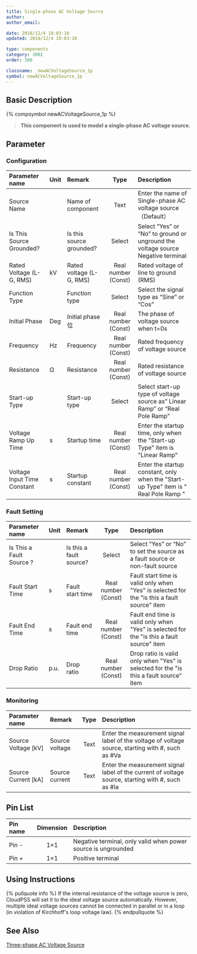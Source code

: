 ```yaml
---
title: Single-phase AC Voltage Source
author:
author_email:

date: 2018/12/4 10:03:10
updated: 2018/12/4 10:03:10

type: components
category: 3002
order: 300

classname: _newACVoltageSource_1p
symbol: newACVoltageSource_1p
---
```


## Basic Description

{% compsymbol newACVoltageSource_1p %}

> **This component is used to model a single-phase AC voltage source.**

## Parameter

### Configuration

| Parameter name              | Unit | Remark                   |        Type         | Description                                                                          |
| :-------------------------- | :--- | :----------------------- | :-----------------: | :----------------------------------------------------------------------------------- |
| Source Name                 |      | Name of component        |        Text         | Enter the name of Single-phase AC voltage source （Default）                         |
| Is This Source Grounded?    |      | Is this source grounded? |       Select        | Select “Yes” or “No” to ground or unground the voltage source Negative terminal      |
| Rated Voltage (L-G, RMS)    | kV   | Rated voltage (L-G, RMS) | Real number (Const) | Rated voltage of line to ground (RMS)                                                |
| Function Type               |      | Function type            |       Select        | Select the signal type as “Sine” or “Cos”                                            |
| Initial Phase               | Deg  | Initial phase 位         | Real number (Const) | The phase of voltage source when t=0s                                                |
| Frequency                   | Hz   | Frequency                | Real number (Const) | Rated frequency of voltage source                                                    |
| Resistance                  | Ω    | Resistance               | Real number (Const) | Rated resistance of voltage source                                                   |
| Start-up Type               |      | Start-up type            |       Select        | Select start-up type of voltage source as” Linear Ramp” or “Real Pole Ramp”          |
| Voltage Ramp Up Time        | s    | Startup time             | Real number (Const) | Enter the startup time, only when the "Start-up Type" item is "Linear Ramp"          |
| Voltage Input Time Constant | s    | Startup constant         | Real number (Const) | Enter the startup constant, only when the "Start-up Type" item is " Real Pole Ramp " |

### Fault Setting

| Parameter name           | Unit | Remark                  |        Type         | Description                                                                                 |
| :----------------------- | :--- | :---------------------- | :-----------------: | :------------------------------------------------------------------------------------------ |
| Is This a Fault Source ? |      | Is this a fault source? |       Select        | Select “Yes” or “No” to set the source as a fault source or non-fault source                |
| Fault Start Time         | s    | Fault start time        | Real number (Const) | Fault start time is valid only when "Yes" is selected for the "is this a fault source" item |
| Fault End Time           | s    | Fault end time          | Real number (Const) | Fault end time is valid only when "Yes" is selected for the "is this a fault source" item   |
| Drop Ratio               | p.u. | Drop ratio              | Real number (Const) | Drop ratio is valid only when "Yes" is selected for the "is this a fault source" item       |

### Monitoring

| Parameter name        | Remark         | Type | Description                                                                                       |
| :-------------------- | :------------- | :--: | :------------------------------------------------------------------------------------------------ |
| Source Voltage \[kV\] | Source voltage | Text | Enter the measurement signal label of the voltage of voltage source, starting with #, such as #Va |
| Source Current \[kA\] | Source current | Text | Enter the measurement signal label of the current of voltage source, starting with #, such as #Ia |

## Pin List

| Pin name | Dimension | Description                                                   |
| :------- | :-------: | :------------------------------------------------------------ |
| Pin -    |    1×1    | Negative terminal, only valid when power source is ungrounded |
| Pin +    |    1×1    | Positive terminal                                             |

## Using Instructions

{% pullquote info %}
If the internal resistance of the voltage source is zero, CloudPSS will set it to the ideal voltage source automatically. However, multiple ideal voltage sources cannot be connected in parallel or in a loop (in violation of Kirchhoff's loop voltage law).
{% endpullquote %}

## See Also

[Three-phase AC Voltage Source](comp_newACVoltageSource_3p.md)
